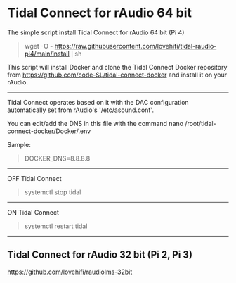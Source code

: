 # Tidal Connect for rAudio 64 bit

The simple script install Tidal Connect for rAudio 64 bit (Pi 4)
>
> wget -O - https://raw.githubusercontent.com/lovehifi/tidal-raudio-pi4/main/install | sh
>
This script will install Docker and clone the Tidal Connect Docker repository from https://github.com/code-SL/tidal-connect-docker and install it on your rAudio.
>
-------------
>
Tidal Connect operates based on it with the DAC configuration automatically set from rAudio's '/etc/asound.conf'.
>

You can edit/add the DNS in this file with the command nano /root/tidal-connect-docker/Docker/.env
>
Sample:
> DOCKER_DNS=8.8.8.8
>
---------------
OFF Tidal Connect
> systemctl stop tidal
>
---------------
ON Tidal Connect
> systemctl restart tidal
>
------------------
>
## Tidal Connect for rAudio 32 bit (Pi 2, Pi 3)
>
https://github.com/lovehifi/raudiolms-32bit
